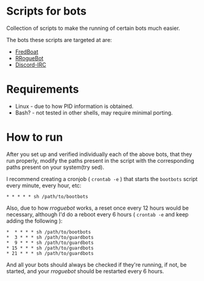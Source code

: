 # Scripts for bots #
Collection of scripts to make the running of certain bots much easier.

The bots these scripts are targeted at are:
  - [FredBoat](https://github.com/Frederikam/FredBoat)
  - [RRogueBot](https://github.com/yrmvgh/rroguebot)
  - [Discord-IRC](https://github.com/reactiflux/discord-irc)

# Requirements # 
  - Linux - due to how PID information is obtained.
  - Bash? - not tested in other shells, may require minimal porting.

# How to run #
After you set up and verified individually each of the above bots, that they run properly, modify the paths present in the script with the corresponding paths present on your system(try sed).

I recommend creating a cronjob ( `crontab -e` ) that starts the `bootbots` script every minute, every hour, etc:

```
* * * * * sh /path/to/bootbots
```

Also, due to how *rroguebot* works, a reset once every 12 hours would be necessary, although I'd do a reboot every 6 hours ( `crontab -e` and keep adding the following ):

```
*  * * * * sh /path/to/bootbots
*  3 * * * sh /path/to/guardbots
*  9 * * * sh /path/to/guardbots
* 15 * * * sh /path/to/guardbots
* 21 * * * sh /path/to/guardbots
```

And all your bots should always be checked if they're running, if not, be started, and your *rroguebot* should be restarted every 6 hours.

